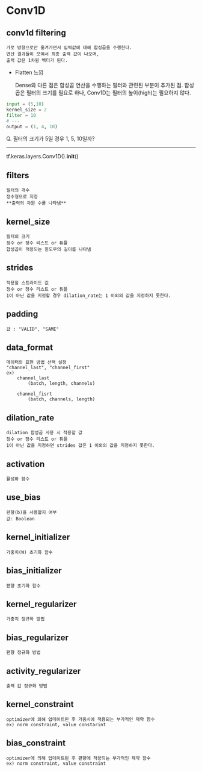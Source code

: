 # Conv1D

## conv1d filtering
    가로 방향으로만 옮겨가면서 입력값에 대해 합성곱을 수행한다.
    연산 결과들이 모여서 최종 출력 값이 나오며,
    출력 값은 1차원 벡터가 된다.
   
- Flatten 느낌 


    Dense와 다른 점은 합성곱 연산을 수행하는 필터와 관련된 부분이 추가된 점.
    합성곱은 필터의 크기를 필요로 하나, Conv1D는 필터의 높이(high)는 필요하지 않다.
    
```python
input = (5,10)
kernel_size = 2
filter = 10
# ---
output = (1, 4, 10)
```
    
Q. 필터의 크기가 5일 경우 1, 5, 10일까?


---
tf.keras.layers.Conv1D().__init__()

filters
-
    필터의 개수
    정수형으로 지정
    **출력의 차원 수를 나타냄**
    
kernel_size
-
    필터의 크기
    정수 or 정수 리스트 or 튜플
    합성곱이 적용되는 윈도우의 길이를 나타냄
    
strides
-
    적용할 스트라이드 값
    정수 or 정수 리스트 or 튜플
    1이 아닌 값을 지정할 경우 dilation_rate는 1 이외의 값을 지정하지 못한다.
    
padding
-
    값 : "VALID", "SAME"

data_format
-
    데이터의 표현 방법 선택 설정
    "channel_last", "channel_first"
    ex) 
        channel_last
            (batch, length, channels)
        
        channel_fisrt
            (batch, channels, length)
            
dilation_rate
-
    dilation 합성곱 사용 시 적용할 값
    정수 or 정수 리스트 or 튜플
    1이 아닌 값을 지정하면 strides 값은 1 이외의 값을 지정하지 못한다.
    
activation
-
    활성화 함수
    
use_bias
-
    편향(b)을 사용할지 여부
    값: Boolean
    
kernel_initializer
-
    가중치(W) 초기화 함수
    
bias_initializer
-
    편향 초기화 함수
    
kernel_regularizer
-
    가중치 정규화 방법
    
bias_regularizer
-
    편향 정규화 방법
    
activity_regularizer
-
    출력 값 정규화 방법
    
kernel_constraint
-
    optimizer에 의해 업데이트된 후 가중치에 적용되는 부가적인 제약 함수
    ex) norm constraint, value constarint
    
bias_constraint
-
    optimizer에 의해 업데이트된 후 편향에 적용되는 부가적인 제약 함수
    ex) norm constraint, value constraint
